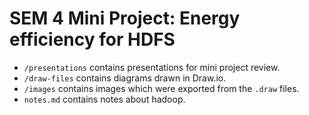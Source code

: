 SEM 4 Mini Project: Energy efficiency for HDFS
===============================================
* ```/presentations``` contains presentations for mini project review.
* ```/draw-files``` contains diagrams drawn in Draw.io.
* ```/images``` contains images which were exported from the ```.draw``` files.
* ```notes.md``` contains notes about hadoop.
